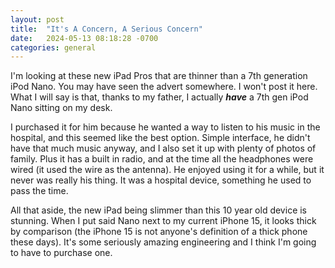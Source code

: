 ```yaml
---
layout: post
title:  "It's A Concern, A Serious Concern"
date:   2024-05-13 08:18:28 -0700
categories: general
---
```


I'm looking at these new iPad Pros that are thinner than a 7th generation iPod Nano.  You may have seen the advert somewhere.  I won't post it here.  What I will say is that, thanks to my father, I actually ***have*** a 7th gen iPod Nano sitting on my desk.

I purchased it for him because he wanted a way to listen to his music in the hospital, and this seemed like the best option.  Simple interface, he didn't have that much music anyway, and I also set it up with plenty of photos of family.  Plus it has a built in radio, and at the time all the headphones were wired (it used the wire as the antenna).  He enjoyed using it for a while, but it never was really his thing.  It was a hospital device, something he used to pass the time.  

All that aside, the new iPad being slimmer than this 10 year old device is stunning.  When I put said Nano next to my current iPhone 15, it looks thick by comparison (the iPhone 15 is not anyone's definition of a thick phone these days).  It's some seriously amazing engineering and I think I'm going to have to purchase one.  


